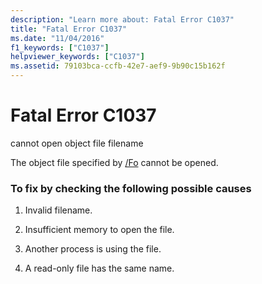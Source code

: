 ```yaml
---
description: "Learn more about: Fatal Error C1037"
title: "Fatal Error C1037"
ms.date: "11/04/2016"
f1_keywords: ["C1037"]
helpviewer_keywords: ["C1037"]
ms.assetid: 79103bca-ccfb-42e7-aef9-9b90c15b162f
---
```

# Fatal Error C1037

cannot open object file filename

The object file specified by [/Fo](../../build/reference/fo-object-file-name.md) cannot be opened.

### To fix by checking the following possible causes

1. Invalid filename.

1. Insufficient memory to open the file.

1. Another process is using the file.

1. A read-only file has the same name.
